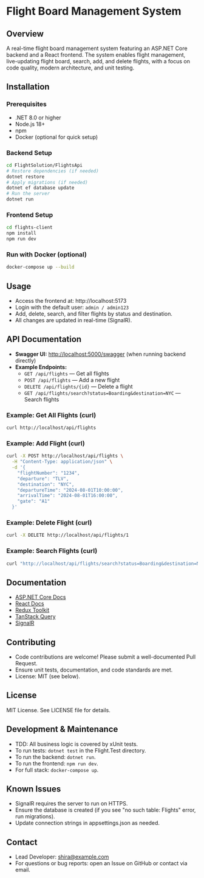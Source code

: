 # Flight Board Management System

## Overview
A real-time flight board management system featuring an ASP.NET Core backend and a React frontend. The system enables flight management, live-updating flight board, search, add, and delete flights, with a focus on code quality, modern architecture, and unit testing.

## Installation
### Prerequisites
- .NET 8.0 or higher
- Node.js 18+
- npm
- Docker (optional for quick setup)

### Backend Setup
```bash
cd FlightSolution/FlightsApi
# Restore dependencies (if needed)
dotnet restore
# Apply migrations (if needed)
dotnet ef database update
# Run the server
dotnet run
```

### Frontend Setup
```bash
cd flights-client
npm install
npm run dev
```

### Run with Docker (optional)
```bash
docker-compose up --build
```

## Usage
- Access the frontend at: http://localhost:5173
- Login with the default user: `admin / admin123`
- Add, delete, search, and filter flights by status and destination.
- All changes are updated in real-time (SignalR).

## API Documentation
- **Swagger UI:** [http://localhost:5000/swagger](http://localhost:5000/swagger) (when running backend directly)
- **Example Endpoints:**
  - `GET /api/flights` — Get all flights
  - `POST /api/flights` — Add a new flight
  - `DELETE /api/flights/{id}` — Delete a flight
  - `GET /api/flights/search?status=Boarding&destination=NYC` — Search flights

### Example: Get All Flights (curl)
```bash
curl http://localhost/api/flights
```

### Example: Add Flight (curl)
```bash
curl -X POST http://localhost/api/flights \
  -H "Content-Type: application/json" \
  -d '{
    "flightNumber": "1234",
    "departure": "TLV",
    "destination": "NYC",
    "departureTime": "2024-08-01T10:00:00",
    "arrivalTime": "2024-08-01T16:00:00",
    "gate": "A1"
  }'
```

### Example: Delete Flight (curl)
```bash
curl -X DELETE http://localhost/api/flights/1
```

### Example: Search Flights (curl)
```bash
curl "http://localhost/api/flights/search?status=Boarding&destination=NYC"
```

## Documentation
- [ASP.NET Core Docs](https://docs.microsoft.com/aspnet/core)
- [React Docs](https://react.dev/)
- [Redux Toolkit](https://redux-toolkit.js.org/)
- [TanStack Query](https://tanstack.com/query/latest)
- [SignalR](https://learn.microsoft.com/aspnet/core/signalr/introduction)

## Contributing
- Code contributions are welcome! Please submit a well-documented Pull Request.
- Ensure unit tests, documentation, and code standards are met.
- License: MIT (see below).

## License
MIT License. See LICENSE file for details.

## Development & Maintenance
- TDD: All business logic is covered by xUnit tests.
- To run tests: `dotnet test` in the Flight.Test directory.
- To run the backend: `dotnet run`.
- To run the frontend: `npm run dev`.
- For full stack: `docker-compose up`.

## Known Issues
- SignalR requires the server to run on HTTPS.
- Ensure the database is created (if you see "no such table: Flights" error, run migrations).
- Update connection strings in appsettings.json as needed.

## Contact
- Lead Developer: shira@example.com
- For questions or bug reports: open an Issue on GitHub or contact via email. 